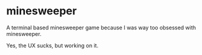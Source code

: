 # minesweeper
A terminal based minesweeper game because I was way too obsessed with minesweeper.

Yes, the UX sucks, but working on it.
